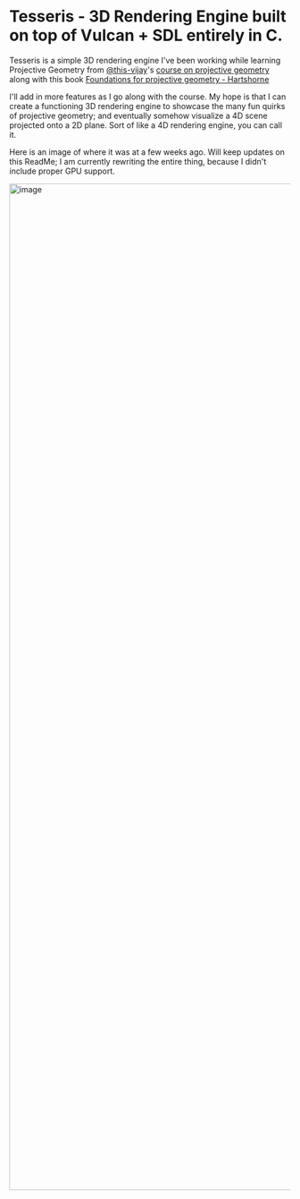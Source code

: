 # Tesseris - 3D Rendering Engine built on top of Vulcan + SDL entirely in C.

Tesseris is a simple 3D rendering engine I've been working while learning Projective Geometry from [@this-vijay](https://github.com/this-vijay)'s [course on projective geometry](https://this-vijay.github.io/vision-math/) along with this book [Foundations for projective geometry - Hartshorne](https://www.math.columbia.edu/~dejong/reu/lib/exe/fetch.php%3Fmedia=hartshorne_foundations_of_projective_geometry.pdf)

I'll add in more features as I go along with the course. My hope is that I can create a functioning 3D rendering engine to showcase the many fun quirks of projective geometry; and eventually somehow visualize a 4D scene projected onto a 2D plane. Sort of like a 4D rendering engine, you can call it. 

Here is an image of where it was at a few weeks ago. Will keep updates on this ReadMe; I am currently rewriting the entire thing, because I didn't include proper GPU support.

<img width="2874" height="1800" alt="image" src="https://github.com/user-attachments/assets/789ce14a-8792-46da-b7fa-f76997289f0e" />
